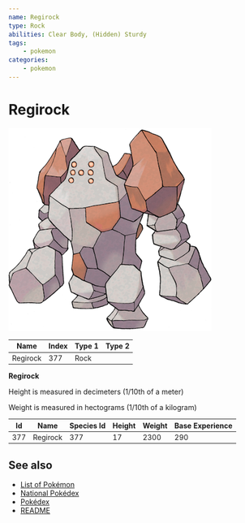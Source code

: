 ```yaml
---
name: Regirock
type: Rock
abilities: Clear Body, (Hidden) Sturdy
tags:
    - pokemon
categories:
    - pokemon
---
```


# Regirock


![Regirock](images/377.png)

| **Name** | **Index** | **Type 1** | **Type 2** |
|----|----|----|----|
| Regirock | 377 | Rock  |  |

**Regirock** 


Height is measured in decimeters (1/10th of a meter)

Weight is measured in hectograms (1/10th of a kilogram)

| **Id** | **Name** | **Species Id** | **Height** | **Weight** | **Base Experience** |
|--------|----------|----------------|------------|------------|---------------------|
| 377 | Regirock | 377 | 17 | 2300 | 290 |


## See also

- [List of Pokémon](../pokemon.md)
- [National Pokédex](../national_pokedex.md)
- [Pokédex](../pokedex.md)
- [README](../README.md)
